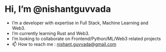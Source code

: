 # Hi, I’m @nishantguvvada
- I’m a developer with expertise in Full Stack, Machine Learning and Web3.
- I’m currently learning Rust and Web3.
- I’m looking to collaborate on Frontend/Python/ML/Web3 related projects
- 📫 How to reach me : nishant.guvvada@gmail.com
<!---
nishantguvvada/nishantguvvada is a ✨ special ✨ repository because its `README.md` (this file) appears on your GitHub profile.
You can click the Preview link to take a look at your changes.
--->
